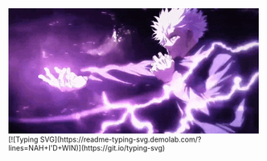 <img src ="gojo-satoru-hollow-purple.gif">
[![Typing SVG](https://readme-typing-svg.demolab.com/?lines=NAH+I'D+WIN)](https://git.io/typing-svg)
